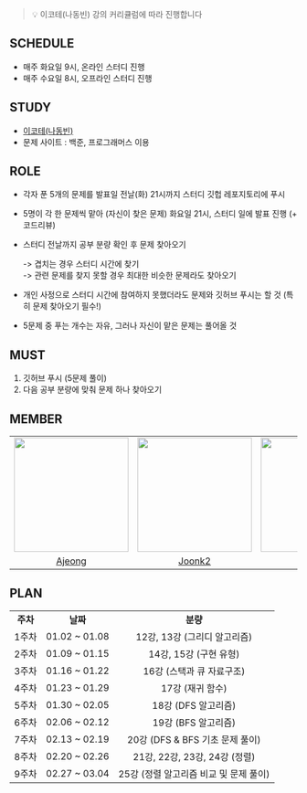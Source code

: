 > 💡 이코테(나동빈) 강의 커리큘럼에 따라 진행합니다

## SCHEDULE
- 매주 화요일 9시, 온라인 스터디 진행
- 매주 수요일 8시, 오프라인 스터디 진행

## STUDY
- [이코테(나동빈)](https://www.youtube.com/watch?v=Mf0pYO8VAZk&list=PLVsNizTWUw7H9_of5YCB0FmsSc-K44y81)
- 문제 사이트 : 백준, 프로그래머스 이용

## ROLE
- 각자 푼 5개의 문제를 발표일 전날(화) 21시까지 스터디 깃헙 레포지토리에 푸시
- 5명이 각 한 문제씩 맡아 (자신이 찾은 문제) 화요일 21시, 스터디 일에 발표 진행 (+ 코드리뷰)
- 스터디 전날까지 공부 분량 확인 후 문제 찾아오기

    -> 겹치는 경우 스터디 시간에 찾기 <br />
    -> 관련 문제를 찾지 못할 경우 최대한 비슷한 문제라도 찾아오기 <br />
    
- 개인 사정으로 스터디 시간에 참여하지 못했더라도 문제와 깃허브 푸시는 할 것
(특히 문제 찾아오기 필수!)
- 5문제 중 푸는 개수는 자유, 그러나 자신이 맡은 문제는 풀어올 것

## MUST
1. 깃허브 푸시 (5문제 풀이)
2. 다음 공부 분량에 맞춰 문제 하나 찾아오기


## MEMBER

<table align = "center">
  <tr align = "center">
    <td><a href="https://github.com/ajung7038"><img src="https://avatars.githubusercontent.com/u/80907516?v=4" width=200></a></td>
    <td><a href="https://github.com/joonk2"><img src="https://avatars.githubusercontent.com/u/153247950?v=4" width=200></a></td>
    <td><a href="https://github.com/tmdwo8814"><img src="https://avatars.githubusercontent.com/u/122781590?v=4" width=200></a></td>
    <td><a href="https://github.com/hop4ee"><img src="https://avatars.githubusercontent.com/u/155436281?v=4" width=200></a></td>
  </tr>
  <tr align = "center">
    <td><a href = "https://github.com/ajung7038">Ajeong</a></td>
    <td><a href = "https://github.com/joonk2">Joonk2 </a></td>
    <td><a href = "https://github.com/tmdwo8814">Seungjae </a></td>
    <td><a href = "https://github.com/hop4ee">Hop4ee </a></td>
  </tr>
</table>


## PLAN


<table align = "center">
  <tr align = "center">
    <td><b> 주차</td>
    <td><b>날짜</td>
    <td><b>분량</td>
  </tr>
  <tr align = "center">
    <td>1주차</td>
    <td>01.02 ~ 01.08</td>
    <td>12강, 13강 (그리디 알고리즘)</td>
  </tr>
  <tr align = "center">
    <td>2주차</td>
    <td>01.09 ~ 01.15</td>
    <td>14강, 15강 (구현 유형)</td>
  </tr>
  <tr align = "center">
    <td>3주차</td>
    <td>01.16 ~ 01.22</td>
    <td>16강 (스택과 큐 자료구조)</td>
  </tr>
  <tr align = "center">
    <td>4주차</td>
    <td>01.23 ~ 01.29</td>
    <td>17강 (재귀 함수) </td>
  </tr>
  <tr align = "center">
    <td>5주차</td>
    <td>01.30 ~ 02.05</td>
    <td>18강 (DFS 알고리즘)</td>
  </tr>
  <tr align = "center">
    <td>6주차</td>
    <td>02.06 ~ 02.12</td>
    <td>19강 (BFS 알고리즘)</td>
  </tr>
  <tr align = "center">
    <td>7주차</td>
    <td>02.13 ~ 02.19</td>
    <td>20강 (DFS & BFS 기초 문제 풀이)</td>
  </tr>
  <tr align = "center">
    <td>8주차</td>
    <td>02.20 ~ 02.26</td>
    <td>21강, 22강, 23강, 24강 (정렬)</td>
  </tr>
  <tr align = "center">
    <td>9주차</td>
    <td>02.27 ~ 03.04</td>
    <td>25강 (정렬 알고리즘 비교 및 문제 풀이)</td>
  </tr>
</table>
